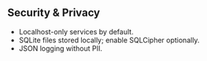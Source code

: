 ## Security & Privacy

- Localhost-only services by default.
- SQLite files stored locally; enable SQLCipher optionally.
- JSON logging without PII.


